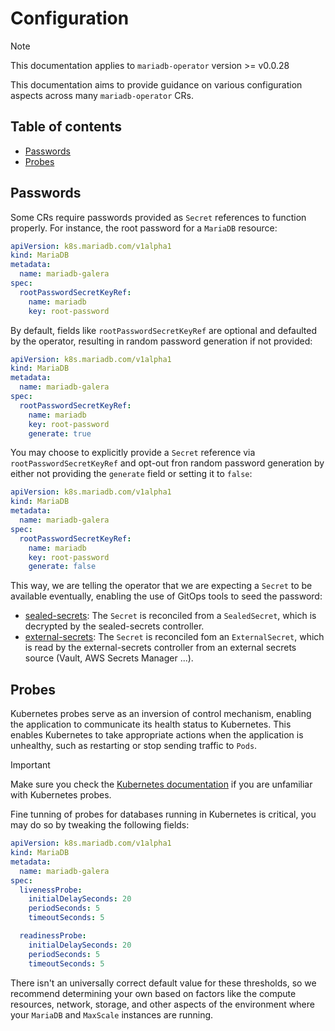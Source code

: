 # Configuration

> [!NOTE]  
> This documentation applies to `mariadb-operator` version >= v0.0.28

This documentation aims to provide guidance on various configuration aspects across many `mariadb-operator` CRs. 

## Table of contents
<!-- toc -->
- [Passwords](#passwords)
- [Probes](#probes)
<!-- /toc -->

## Passwords

Some CRs require passwords provided as `Secret` references to function properly. For instance, the root password for a `MariaDB` resource:

```yaml
apiVersion: k8s.mariadb.com/v1alpha1
kind: MariaDB
metadata:
  name: mariadb-galera
spec:
  rootPasswordSecretKeyRef:
    name: mariadb
    key: root-password
``` 

By default, fields like `rootPasswordSecretKeyRef` are optional and defaulted by the operator, resulting in random password generation if not provided:

```yaml
apiVersion: k8s.mariadb.com/v1alpha1
kind: MariaDB
metadata:
  name: mariadb-galera
spec:
  rootPasswordSecretKeyRef:
    name: mariadb
    key: root-password
    generate: true
``` 

You may choose to explicitly provide a `Secret` reference via `rootPasswordSecretKeyRef` and opt-out fron random password generation by either not providing the `generate` field or setting it to `false`: 

```yaml
apiVersion: k8s.mariadb.com/v1alpha1
kind: MariaDB
metadata:
  name: mariadb-galera
spec:
  rootPasswordSecretKeyRef:
    name: mariadb
    key: root-password
    generate: false
``` 

This way, we are telling the operator that we are expecting a `Secret` to be available eventually, enabling the use of GitOps tools to seed the password:
- [sealed-secrets](https://github.com/bitnami-labs/sealed-secrets): The `Secret` is reconciled from a `SealedSecret`, which is decrypted by the sealed-secrets controller.
- [external-secrets](https://github.com/external-secrets/external-secrets): The `Secret` is reconciled fom an `ExternalSecret`, which is read by the external-secrets controller from an external secrets source (Vault, AWS Secrets Manager ...).

## Probes

Kubernetes probes serve as an inversion of control mechanism, enabling the application to communicate its health status to Kubernetes. This enables Kubernetes to take appropriate actions when the application is unhealthy, such as restarting or stop sending traffic to `Pods`.

> [!IMPORTANT]  
> Make sure you check the [Kubernetes documentation](https://kubernetes.io/docs/tasks/configure-pod-container/configure-liveness-readiness-startup-probes/) if you are unfamiliar with Kubernetes probes.

Fine tunning of probes for databases running in Kubernetes is critical, you may do so by tweaking the following fields:

```yaml
apiVersion: k8s.mariadb.com/v1alpha1
kind: MariaDB
metadata:
  name: mariadb-galera
spec:
  livenessProbe:
    initialDelaySeconds: 20
    periodSeconds: 5
    timeoutSeconds: 5

  readinessProbe:
    initialDelaySeconds: 20
    periodSeconds: 5
    timeoutSeconds: 5
```

There isn't an universally correct default value for these thresholds, so we recommend determining your own based on factors like the compute resources, network, storage, and other aspects of the environment where your `MariaDB` and `MaxScale` instances are running.